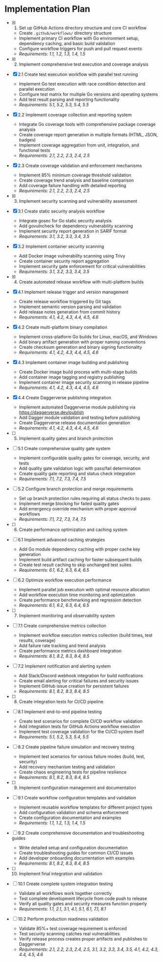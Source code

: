 # Implementation Plan

- [x] 1. Set up GitHub Actions directory structure and core CI workflow
  - Create `.github/workflows/` directory structure
  - Implement primary CI workflow with Go environment setup, dependency caching, and basic build validation
  - Configure workflow triggers for push and pull request events
  - _Requirements: 1.1, 1.2, 1.3, 1.4, 1.5_

- [x] 2. Implement comprehensive test execution and coverage analysis
- [x] 2.1 Create test execution workflow with parallel test running
  - Implement Go test execution with race condition detection and parallel execution
  - Configure test matrix for multiple Go versions and operating systems
  - Add test result parsing and reporting functionality
  - _Requirements: 5.1, 5.2, 5.3, 5.4, 5.5_

- [x] 2.2 Implement coverage collection and reporting system
  - Integrate Go coverage tools with comprehensive package coverage analysis
  - Create coverage report generation in multiple formats (HTML, JSON, badges)
  - Implement coverage aggregation from unit, integration, and functional tests
  - _Requirements: 2.1, 2.2, 2.3, 2.4, 2.5_

- [x] 2.3 Create coverage validation and enforcement mechanisms
  - Implement 85% minimum coverage threshold validation
  - Create coverage trend analysis and baseline comparison
  - Add coverage failure handling with detailed reporting
  - _Requirements: 2.1, 2.2, 2.3, 2.4, 2.5_

- [x] 3. Implement security scanning and vulnerability assessment
- [x] 3.1 Create static security analysis workflow
  - Integrate gosec for Go static security analysis
  - Add govulncheck for dependency vulnerability scanning
  - Implement security report generation in SARIF format
  - _Requirements: 3.1, 3.2, 3.3, 3.4, 3.5_

- [x] 3.2 Implement container security scanning
  - Add Docker image vulnerability scanning using Trivy
  - Create container security report aggregation
  - Implement security gate enforcement for critical vulnerabilities
  - _Requirements: 3.1, 3.2, 3.3, 3.4, 3.5_

- [x] 4. Create automated release workflow with multi-platform builds
- [x] 4.1 Implement release trigger and version management
  - Create release workflow triggered by Git tags
  - Implement semantic version parsing and validation
  - Add release notes generation from commit history
  - _Requirements: 4.1, 4.2, 4.3, 4.4, 4.5, 4.6_

- [x] 4.2 Create multi-platform binary compilation
  - Implement cross-platform Go builds for Linux, macOS, and Windows
  - Add binary artifact generation with proper naming conventions
  - Create checksum generation and binary signing functionality
  - _Requirements: 4.1, 4.2, 4.3, 4.4, 4.5, 4.6_

- [x] 4.3 Implement container image building and publishing
  - Create Docker image build process with multi-stage builds
  - Add container image tagging and registry publishing
  - Implement container image security scanning in release pipeline
  - _Requirements: 4.1, 4.2, 4.3, 4.4, 4.5, 4.6_

- [x] 4.4 Create Daggerverse publishing integration
  - Implement automated Daggerverse module publishing via https://daggerverse.dev/publish
  - Add Dagger module validation and testing before publishing
  - Create Daggerverse release documentation generation
  - _Requirements: 4.1, 4.2, 4.3, 4.4, 4.5, 4.6_

- [ ] 5. Implement quality gates and branch protection
- [ ] 5.1 Create comprehensive quality gate system
  - Implement configurable quality gates for coverage, security, and tests
  - Add quality gate validation logic with pass/fail determination
  - Create quality gate reporting and status check integration
  - _Requirements: 7.1, 7.2, 7.3, 7.4, 7.5_

- [ ] 5.2 Configure branch protection and merge requirements
  - Set up branch protection rules requiring all status checks to pass
  - Implement merge blocking for failed quality gates
  - Add emergency override mechanism with proper approval workflows
  - _Requirements: 7.1, 7.2, 7.3, 7.4, 7.5_

- [ ] 6. Create performance optimization and caching system
- [ ] 6.1 Implement advanced caching strategies
  - Add Go module dependency caching with proper cache key generation
  - Implement build artifact caching for faster subsequent builds
  - Create test result caching to skip unchanged test suites
  - _Requirements: 6.1, 6.2, 6.3, 6.4, 6.5_

- [ ] 6.2 Optimize workflow execution performance
  - Implement parallel job execution with optimal resource allocation
  - Add workflow execution time monitoring and optimization
  - Create performance benchmarking and regression detection
  - _Requirements: 6.1, 6.2, 6.3, 6.4, 6.5_

- [ ] 7. Implement monitoring and observability system
- [ ] 7.1 Create comprehensive metrics collection
  - Implement workflow execution metrics collection (build times, test results, coverage)
  - Add failure rate tracking and trend analysis
  - Create performance metrics dashboard integration
  - _Requirements: 8.1, 8.2, 8.3, 8.4, 8.5_

- [ ] 7.2 Implement notification and alerting system
  - Add Slack/Discord webhook integration for build notifications
  - Create email alerting for critical failures and security issues
  - Implement GitHub issue creation for persistent failures
  - _Requirements: 8.1, 8.2, 8.3, 8.4, 8.5_

- [ ] 8. Create integration tests for CI/CD pipeline
- [ ] 8.1 Implement end-to-end pipeline testing
  - Create test scenarios for complete CI/CD workflow validation
  - Add integration tests for GitHub Actions workflow execution
  - Implement test coverage validation for the CI/CD system itself
  - _Requirements: 5.1, 5.2, 5.3, 5.4, 5.5_

- [ ] 8.2 Create pipeline failure simulation and recovery testing
  - Implement test scenarios for various failure modes (build, test, security)
  - Add recovery mechanism testing and validation
  - Create chaos engineering tests for pipeline resilience
  - _Requirements: 8.1, 8.2, 8.3, 8.4, 8.5_

- [ ] 9. Implement configuration management and documentation
- [ ] 9.1 Create workflow configuration templates and validation
  - Implement reusable workflow templates for different project types
  - Add configuration validation and schema enforcement
  - Create configuration documentation and examples
  - _Requirements: 1.1, 1.2, 1.3, 1.4, 1.5_

- [ ] 9.2 Create comprehensive documentation and troubleshooting guides
  - Write detailed setup and configuration documentation
  - Create troubleshooting guides for common CI/CD issues
  - Add developer onboarding documentation with examples
  - _Requirements: 8.1, 8.2, 8.3, 8.4, 8.5_

- [ ] 10. Implement final integration and validation
- [ ] 10.1 Create complete system integration testing
  - Validate all workflows work together correctly
  - Test complete development lifecycle from code push to release
  - Verify all quality gates and security measures function properly
  - _Requirements: 1.1, 2.1, 3.1, 4.1, 5.1, 6.1, 7.1, 8.1_

- [ ] 10.2 Perform production readiness validation
  - Validate 85%+ test coverage requirement is enforced
  - Test security scanning catches real vulnerabilities
  - Verify release process creates proper artifacts and publishes to Daggerverse
  - _Requirements: 2.1, 2.2, 2.3, 2.4, 2.5, 3.1, 3.2, 3.3, 3.4, 3.5, 4.1, 4.2, 4.3, 4.4, 4.5, 4.6_